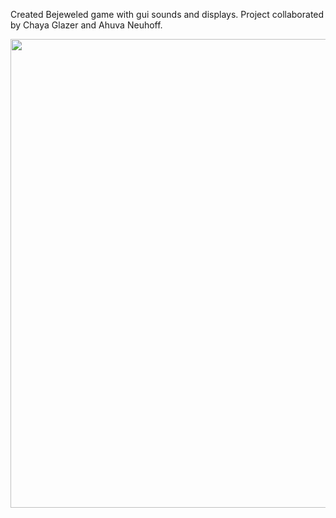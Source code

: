 Created Bejeweled game with gui sounds and displays. Project collaborated by Chaya Glazer and Ahuva Neuhoff.

<p align="center">
  <img src="https://cloud.githubusercontent.com/assets/14226336/13836199/3734e844-ebd5-11e5-84ba-0b619edd7dfc.png" width="750"/>
  
</p>
